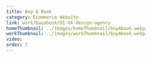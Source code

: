 ```yaml
---
title: Buy A Book
category: Ecommerce Website
link: work/buyabook/UI-UX-design-agency
homeThumbnail: ../images/homeThumbnail/buyAbook.webp
workThumbnail: ../images/workThumbnail/buyAbook.webp
video:
order: 7
---
```

